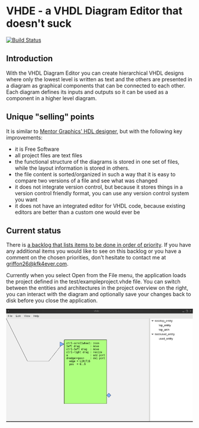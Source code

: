 # VHDE - a VHDL Diagram Editor that doesn't suck

[![Build Status](https://travis-ci.org/Griffon26/vhde.svg?branch=master)](https://travis-ci.org/Griffon26/vhde)

## Introduction

With the VHDL Diagram Editor you can create hierarchical VHDL designs where
only the lowest level is written as text and the others are presented in a
diagram as graphical components that can be connected to each other.  Each
diagram defines its inputs and outputs so it can be used as a component in
a higher level diagram.

## Unique "selling" points

It is similar to [Mentor Graphics' HDL designer][1], but with the following
key improvements:
* it is Free Software
* all project files are text files
* the functional structure of the diagrams is stored in one set of files,
  while the layout information is stored in others.
* the file content is sorted/organized in such a way that it is easy to
  compare two versions of a file and see what was changed
* it does not integrate version control, but because it stores things in
  a version control friendly format, you can use any version control
  system you want
* it does not have an integrated editor for VHDL code, because existing
  editors are better than a custom one would ever be
  
[1]: https://www.mentor.com/products/fpga/hdl_design/hdl_designer_series/

## Current status

There is [a backlog that lists items to be done in order of
priority](docs/backlog.md). If you have any additional items you would like to
see on this backlog or you have a comment on the chosen priorities, don't
hesitate to contact me at griffon26@kfk4ever.com.

Currently when you select Open from the File menu, the application loads the
project defined in the test/exampleproject.vhde file.  You can switch between
the entities and architectures in the project overview on the right, you can
interact with the diagram and optionally save your changes back to disk before
you close the application.

![A screenshot](/docs/images/screenshot.png?raw=true)

